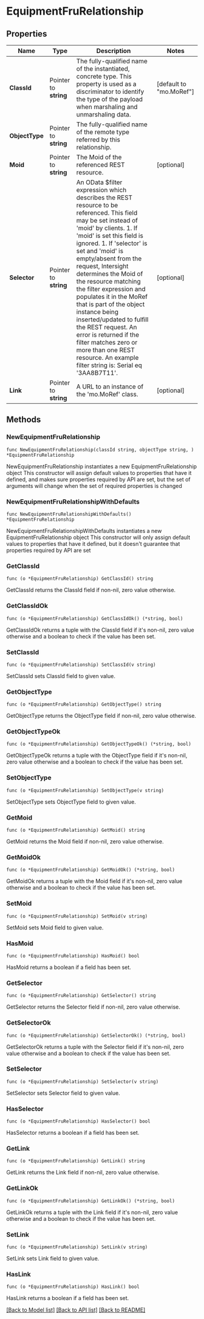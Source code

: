 # EquipmentFruRelationship

## Properties

Name | Type | Description | Notes
------------ | ------------- | ------------- | -------------
**ClassId** | Pointer to **string** | The fully-qualified name of the instantiated, concrete type. This property is used as a discriminator to identify the type of the payload when marshaling and unmarshaling data. | [default to "mo.MoRef"]
**ObjectType** | Pointer to **string** | The fully-qualified name of the remote type referred by this relationship. | 
**Moid** | Pointer to **string** | The Moid of the referenced REST resource. | [optional] 
**Selector** | Pointer to **string** | An OData $filter expression which describes the REST resource to be referenced. This field may be set instead of &#39;moid&#39; by clients. 1. If &#39;moid&#39; is set this field is ignored. 1. If &#39;selector&#39; is set and &#39;moid&#39; is empty/absent from the request, Intersight determines the Moid of the resource matching the filter expression and populates it in the MoRef that is part of the object instance being inserted/updated to fulfill the REST request. An error is returned if the filter matches zero or more than one REST resource. An example filter string is: Serial eq &#39;3AA8B7T11&#39;. | [optional] 
**Link** | Pointer to **string** | A URL to an instance of the &#39;mo.MoRef&#39; class. | [optional] 

## Methods

### NewEquipmentFruRelationship

`func NewEquipmentFruRelationship(classId string, objectType string, ) *EquipmentFruRelationship`

NewEquipmentFruRelationship instantiates a new EquipmentFruRelationship object
This constructor will assign default values to properties that have it defined,
and makes sure properties required by API are set, but the set of arguments
will change when the set of required properties is changed

### NewEquipmentFruRelationshipWithDefaults

`func NewEquipmentFruRelationshipWithDefaults() *EquipmentFruRelationship`

NewEquipmentFruRelationshipWithDefaults instantiates a new EquipmentFruRelationship object
This constructor will only assign default values to properties that have it defined,
but it doesn't guarantee that properties required by API are set

### GetClassId

`func (o *EquipmentFruRelationship) GetClassId() string`

GetClassId returns the ClassId field if non-nil, zero value otherwise.

### GetClassIdOk

`func (o *EquipmentFruRelationship) GetClassIdOk() (*string, bool)`

GetClassIdOk returns a tuple with the ClassId field if it's non-nil, zero value otherwise
and a boolean to check if the value has been set.

### SetClassId

`func (o *EquipmentFruRelationship) SetClassId(v string)`

SetClassId sets ClassId field to given value.


### GetObjectType

`func (o *EquipmentFruRelationship) GetObjectType() string`

GetObjectType returns the ObjectType field if non-nil, zero value otherwise.

### GetObjectTypeOk

`func (o *EquipmentFruRelationship) GetObjectTypeOk() (*string, bool)`

GetObjectTypeOk returns a tuple with the ObjectType field if it's non-nil, zero value otherwise
and a boolean to check if the value has been set.

### SetObjectType

`func (o *EquipmentFruRelationship) SetObjectType(v string)`

SetObjectType sets ObjectType field to given value.


### GetMoid

`func (o *EquipmentFruRelationship) GetMoid() string`

GetMoid returns the Moid field if non-nil, zero value otherwise.

### GetMoidOk

`func (o *EquipmentFruRelationship) GetMoidOk() (*string, bool)`

GetMoidOk returns a tuple with the Moid field if it's non-nil, zero value otherwise
and a boolean to check if the value has been set.

### SetMoid

`func (o *EquipmentFruRelationship) SetMoid(v string)`

SetMoid sets Moid field to given value.

### HasMoid

`func (o *EquipmentFruRelationship) HasMoid() bool`

HasMoid returns a boolean if a field has been set.

### GetSelector

`func (o *EquipmentFruRelationship) GetSelector() string`

GetSelector returns the Selector field if non-nil, zero value otherwise.

### GetSelectorOk

`func (o *EquipmentFruRelationship) GetSelectorOk() (*string, bool)`

GetSelectorOk returns a tuple with the Selector field if it's non-nil, zero value otherwise
and a boolean to check if the value has been set.

### SetSelector

`func (o *EquipmentFruRelationship) SetSelector(v string)`

SetSelector sets Selector field to given value.

### HasSelector

`func (o *EquipmentFruRelationship) HasSelector() bool`

HasSelector returns a boolean if a field has been set.

### GetLink

`func (o *EquipmentFruRelationship) GetLink() string`

GetLink returns the Link field if non-nil, zero value otherwise.

### GetLinkOk

`func (o *EquipmentFruRelationship) GetLinkOk() (*string, bool)`

GetLinkOk returns a tuple with the Link field if it's non-nil, zero value otherwise
and a boolean to check if the value has been set.

### SetLink

`func (o *EquipmentFruRelationship) SetLink(v string)`

SetLink sets Link field to given value.

### HasLink

`func (o *EquipmentFruRelationship) HasLink() bool`

HasLink returns a boolean if a field has been set.


[[Back to Model list]](../README.md#documentation-for-models) [[Back to API list]](../README.md#documentation-for-api-endpoints) [[Back to README]](../README.md)


